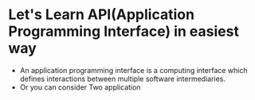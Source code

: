 # Let's Learn API(Application Programming Interface) in easiest way

- An application programming interface is a computing interface which defines interactions between multiple software intermediaries.
- Or you can consider Two application
